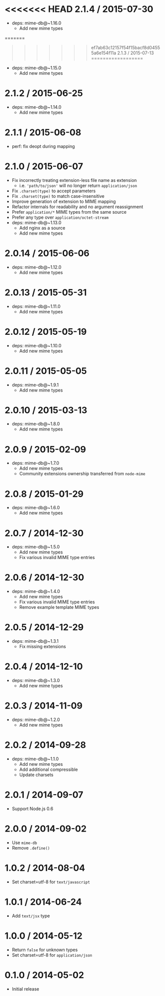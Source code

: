 <<<<<<< HEAD
2.1.4 / 2015-07-30
==================

  * deps: mime-db@~1.16.0
    - Add new mime types

=======
>>>>>>> ef7ab63c12157f54f15bacf8d04555a6e154f11a
2.1.3 / 2015-07-13
==================

  * deps: mime-db@~1.15.0
    - Add new mime types

2.1.2 / 2015-06-25
==================

  * deps: mime-db@~1.14.0
    - Add new mime types

2.1.1 / 2015-06-08
==================

  * perf: fix deopt during mapping

2.1.0 / 2015-06-07
==================

  * Fix incorrectly treating extension-less file name as extension
    - i.e. `'path/to/json'` will no longer return `application/json`
  * Fix `.charset(type)` to accept parameters
  * Fix `.charset(type)` to match case-insensitive
  * Improve generation of extension to MIME mapping
  * Refactor internals for readability and no argument reassignment
  * Prefer `application/*` MIME types from the same source
  * Prefer any type over `application/octet-stream`
  * deps: mime-db@~1.13.0
    - Add nginx as a source
    - Add new mime types

2.0.14 / 2015-06-06
===================

  * deps: mime-db@~1.12.0
    - Add new mime types

2.0.13 / 2015-05-31
===================

  * deps: mime-db@~1.11.0
    - Add new mime types

2.0.12 / 2015-05-19
===================

  * deps: mime-db@~1.10.0
    - Add new mime types

2.0.11 / 2015-05-05
===================

  * deps: mime-db@~1.9.1
    - Add new mime types

2.0.10 / 2015-03-13
===================

  * deps: mime-db@~1.8.0
    - Add new mime types

2.0.9 / 2015-02-09
==================

  * deps: mime-db@~1.7.0
    - Add new mime types
    - Community extensions ownership transferred from `node-mime`

2.0.8 / 2015-01-29
==================

  * deps: mime-db@~1.6.0
    - Add new mime types

2.0.7 / 2014-12-30
==================

  * deps: mime-db@~1.5.0
    - Add new mime types
    - Fix various invalid MIME type entries

2.0.6 / 2014-12-30
==================

  * deps: mime-db@~1.4.0
    - Add new mime types
    - Fix various invalid MIME type entries
    - Remove example template MIME types

2.0.5 / 2014-12-29
==================

  * deps: mime-db@~1.3.1
    - Fix missing extensions

2.0.4 / 2014-12-10
==================

  * deps: mime-db@~1.3.0
    - Add new mime types

2.0.3 / 2014-11-09
==================

  * deps: mime-db@~1.2.0
    - Add new mime types

2.0.2 / 2014-09-28
==================

  * deps: mime-db@~1.1.0
    - Add new mime types
    - Add additional compressible
    - Update charsets

2.0.1 / 2014-09-07
==================

  * Support Node.js 0.6

2.0.0 / 2014-09-02
==================

  * Use `mime-db`
  * Remove `.define()`

1.0.2 / 2014-08-04
==================

  * Set charset=utf-8 for `text/javascript`

1.0.1 / 2014-06-24
==================

  * Add `text/jsx` type

1.0.0 / 2014-05-12
==================

  * Return `false` for unknown types
  * Set charset=utf-8 for `application/json`

0.1.0 / 2014-05-02
==================

  * Initial release

